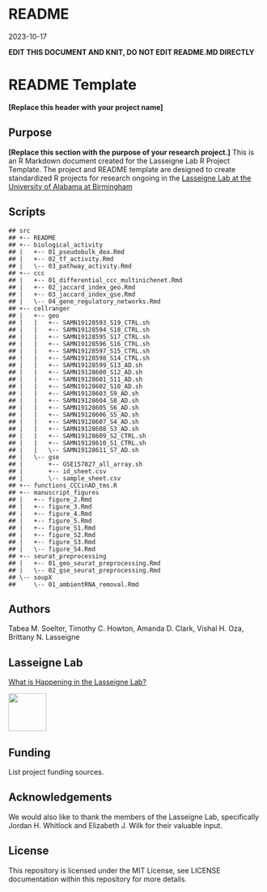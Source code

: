 README
================
2023-10-17

**EDIT THIS DOCUMENT AND KNIT, DO NOT EDIT README.MD DIRECTLY**

# README Template

**\[Replace this header with your project name\]**

## Purpose

**\[Replace this section with the purpose of your research project.\]**
This is an R Markdown document created for the Lasseigne Lab R Project
Template. The project and README template are designed to create
standardized R projects for research ongoing in the [Lasseigne Lab at
the University of Alabama at Birmingham](https://www.lasseigne.org/)

## Scripts

    ## src
    ## +-- README
    ## +-- biological_activity
    ## |   +-- 01_pseudobulk_dea.Rmd
    ## |   +-- 02_tf_activity.Rmd
    ## |   \-- 03_pathway_activity.Rmd
    ## +-- ccc
    ## |   +-- 01_differential_ccc_multinichenet.Rmd
    ## |   +-- 02_jaccard_index_geo.Rmd
    ## |   +-- 03_jaccard_index_gse.Rmd
    ## |   \-- 04_gene_regulatory_networks.Rmd
    ## +-- cellranger
    ## |   +-- geo
    ## |   |   +-- SAMN19128593_S19_CTRL.sh
    ## |   |   +-- SAMN19128594_S18_CTRL.sh
    ## |   |   +-- SAMN19128595_S17_CTRL.sh
    ## |   |   +-- SAMN19128596_S16_CTRL.sh
    ## |   |   +-- SAMN19128597_S15_CTRL.sh
    ## |   |   +-- SAMN19128598_S14_CTRL.sh
    ## |   |   +-- SAMN19128599_S13_AD.sh
    ## |   |   +-- SAMN19128600_S12_AD.sh
    ## |   |   +-- SAMN19128601_S11_AD.sh
    ## |   |   +-- SAMN19128602_S10_AD.sh
    ## |   |   +-- SAMN19128603_S9_AD.sh
    ## |   |   +-- SAMN19128604_S8_AD.sh
    ## |   |   +-- SAMN19128605_S6_AD.sh
    ## |   |   +-- SAMN19128606_S5_AD.sh
    ## |   |   +-- SAMN19128607_S4_AD.sh
    ## |   |   +-- SAMN19128608_S3_AD.sh
    ## |   |   +-- SAMN19128609_S2_CTRL.sh
    ## |   |   +-- SAMN19128610_S1_CTRL.sh
    ## |   |   \-- SAMN19128611_S7_AD.sh
    ## |   \-- gse
    ## |       +-- GSE157827_all_array.sh
    ## |       +-- id_sheet.csv
    ## |       \-- sample_sheet.csv
    ## +-- functions_CCCinAD_tms.R
    ## +-- manuscript_figures
    ## |   +-- figure_2.Rmd
    ## |   +-- figure_3.Rmd
    ## |   +-- figure_4.Rmd
    ## |   +-- figure_5.Rmd
    ## |   +-- figure_S1.Rmd
    ## |   +-- figure_S2.Rmd
    ## |   +-- figure_S3.Rmd
    ## |   \-- figure_S4.Rmd
    ## +-- seurat_preprocessing
    ## |   +-- 01_geo_seurat_preprocessing.Rmd
    ## |   \-- 02_gse_seurat_preprocessing.Rmd
    ## \-- soupX
    ##     \-- 01_ambientRNA_removal.Rmd

## Authors

Tabea M. Soelter, Timothy C. Howton, Amanda D. Clark, Vishal H. Oza,
Brittany N. Lasseigne

## Lasseigne Lab

[What is Happening in the Lasseigne Lab?](https://www.lasseigne.org/)

<img src="https://www.lasseigne.org/img/main/lablogo.png" width="75" height="75">

## Funding

List project funding sources.

## Acknowledgements

We would also like to thank the members of the Lasseigne Lab,
specifically Jordan H. Whitlock and Elizabeth J. Wilk for their valuable
input.

## License

This repository is licensed under the MIT License, see LICENSE
documentation within this repository for more details.
